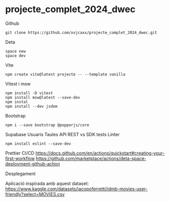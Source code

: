# projecte_complet_2024_dwec

Github

    git clone https://github.com/xxjcaxx/projecte_complet_2024_dwec.git

Deta

    space new
    space dev

Vite

    npm create vite@latest projecte -- --template vanilla
    
Vitest i msw

    npm install -D vitest   
    npm install msw@latest --save-dev 
    npm instal
    npm install --dev jsdom 

Bootstrap

    npm i --save bootstrap @popperjs/core

Supabase
    Usuaris
    Taules
    API REST vs SDK
tests
Linter

    npm install eslint --save-dev

Prettier
CI/CD
https://docs.github.com/en/actions/quickstart#creating-your-first-workflow 
https://github.com/marketplace/actions/deta-space-deployment-github-action

Desplegament




Aplicació inspirada amb aquest dataset: https://www.kaggle.com/datasets/jacopoferretti/idmb-movies-user-friendly?select=MOVIES.csv 